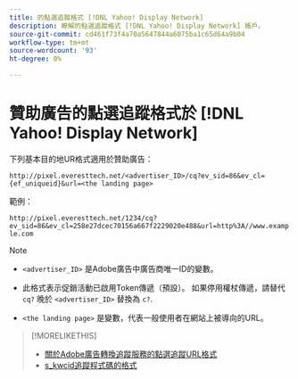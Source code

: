 ```yaml
---
title: 的點選追蹤格式 [!DNL Yahoo! Display Network]
description: 瞭解的點選追蹤格式 [!DNL Yahoo! Display Network] 帳戶。
source-git-commit: cd461f73f4a70a5647844a6075ba1c65d64a9b04
workflow-type: tm+mt
source-wordcount: '93'
ht-degree: 0%

---
```


# 贊助廣告的點選追蹤格式於 [!DNL Yahoo! Display Network]

下列基本目的地UR格式適用於贊助廣告：

`http://pixel.everesttech.net/<advertiser_ID>/cq?ev_sid=86&ev_cl={ef_uniqueid}&url=<the landing page>`

範例：

`http://pixel.everesttech.net/1234/cq?ev_sid=86&ev_cl=258e27dcec70156a667f2229020e488&url=http%3A//www.example.com`

>[!NOTE]
>
>* `<advertiser_ID>` 是Adobe廣告中廣告商唯一ID的變數。
>
>* 此格式表示促銷活動已啟用Token傳遞（預設）。 如果停用權杖傳遞，請替代 `cq?` 晚於 `<advertiser_ID>` 替換為 `c?`.
>
>* `<the landing page>` 是變數，代表一般使用者在網站上被導向的URL。


>[!MORELIKETHIS]
>
>* [關於Adobe廣告轉換追蹤服務的點選追蹤URL格式](formats-click-tracking-about.md)
>* [s\_kwcid追蹤程式碼的格式](skwcid-tracking-parameter.md)

